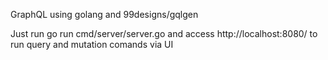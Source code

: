 GraphQL using golang and 99designs/gqlgen

Just run go run cmd/server/server.go and access http://localhost:8080/ to run query and mutation comands via UI
